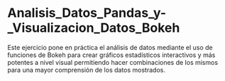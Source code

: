 # Analisis_Datos_Pandas_y-_Visualizacion_Datos_Bokeh
Este ejercicio pone en práctica el análisis de datos mediante el uso de funciones de Bokeh para crear gráficos estadísticos interactivos y más potentes a nivel visual permitiendo hacer combinaciones de los mismos para una mayor comprensión de los datos mostrados. 
